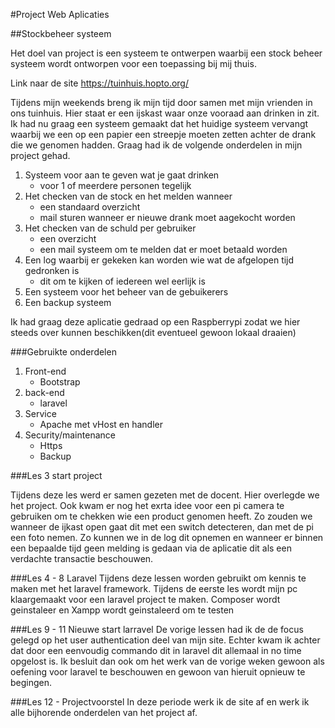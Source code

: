 #Project Web Aplicaties 

##Stockbeheer systeem

Het doel van project is een systeem te ontwerpen waarbij een stock beheer systeem wordt ontworpen voor een toepassing bij mij thuis.

Link naar de site https://tuinhuis.hopto.org/

Tijdens mijn weekends breng ik mijn tijd door samen met mijn vrienden in ons tuinhuis. Hier staat er een ijskast waar onze vooraad aan drinken in zit.
Ik had nu graag een systeem gemaakt dat het huidige systeem vervangt waarbij we een op een papier een streepje moeten zetten achter de drank die we genomen hadden.
Graag had ik de volgende onderdelen in mijn project gehad.

1. Systeem voor aan te geven wat je gaat drinken	
	- voor 1 of meerdere personen tegelijk
2. Het checken van de stock en het melden wanneer 
	- een standaard overzicht
	- mail sturen wanneer er nieuwe drank moet aagekocht worden
3. Het checken van de schuld per gebruiker
	- een overzicht
	- een mail systeem om te melden dat er moet betaald worden
4. Een log waarbij er gekeken kan worden wie wat de afgelopen tijd gedronken is
	- dit om te kijken of iedereen wel eerlijk is
5. Een systeem voor het beheer van de gebuikerers 
6. Een backup systeem

Ik had graag deze aplicatie gedraad op een Raspberrypi zodat we hier steeds over kunnen beschikken(dit eventueel gewoon lokaal draaien)

###Gebruikte onderdelen

1. Front-end 
	- Bootstrap
2. back-end
	- laravel
3. Service
	- Apache met vHost en handler
4. Security/maintenance
	- Https
	- Backup
	
###Les 3 start project

Tijdens deze les werd er samen gezeten met de docent. Hier overlegde we het project.
Ook kwam er nog het exrta idee voor een pi camera te gebruiken om te chekken wie een product genomen heeft.
Zo zouden we wanneer de ijkast open gaat dit met een switch detecteren, dan met de pi een foto nemen.
Zo kunnen we in de log dit opnemen en wanneer er binnen een bepaalde tijd geen melding is gedaan via de aplicatie dit als een verdachte transactie beschouwen.

###Les 4 - 8 Laravel
Tijdens deze lessen worden gebruikt om kennis te maken met het laravel framework. Tijdens de eerste les wordt mijn pc klaargemaakt voor een laravel project te maken. Composer wordt geinstaleer en Xampp wordt geinstaleerd om te testen 

###Les 9 - 11 Nieuwe start larravel
De vorige lessen had ik de de focus gelegd op het user authentication deel van mijn site. Echter kwam ik achter dat door een eenvoudig commando dit in laravel dit allemaal in no time opgelost is. Ik besluit dan ook om het werk van de vorige weken gewoon als oefening voor laravel te beschouwen en gewoon van hieruit opnieuw te begingen.

###Les 12 - Projectvoorstel
In deze periode werk ik de site af en werk ik alle bijhorende onderdelen van het project af.
